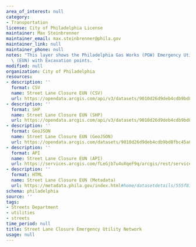 ```yaml
---
area_of_interest: null
category:
- Transportation
license: City of Philadelphia License
maintainer: Max Steinbrenner
maintainer_email: max.steinbrenner@phila.gov
maintainer_link: null
maintainer_phone: null
notes: "This layer shows the Philadelphia Gas Works (PGW) Emergency Utility Network\
  \ (EUN) with Excavation points.  "
modified: null
organization: City of Philadelphia
resources:
- description: ''
  format: CSV
  name: Street Lane Closure EUN (CSV)
  url: https://opendata.arcgis.com/api/v3/datasets/9010d26d9deb4cdb9bd8fbc45a8e55f5_0/downloads/data?format=csv&spatialRefId=4326
- description: ''
  format: SHP
  name: Street Lane Closure EUN (SHP)
  url: https://opendata.arcgis.com/api/v3/datasets/9010d26d9deb4cdb9bd8fbc45a8e55f5_0/downloads/data?format=shp&spatialRefId=4326
- description: ''
  format: GeoJSON
  name: Street Lane Closure EUN (GeoJSON)
  url: https://opendata.arcgis.com/datasets/9010d26d9deb4cdb9bd8fbc45a8e55f5_0.geojson
- description: ''
  format: API
  name: Street Lane Closure EUN (API)
  url: https://services.arcgis.com/fLeGjb7u4uXqeF9q/arcgis/rest/services/LaneClosure_EUN_XY/FeatureServer/0/query?outFields=*&where=1%3D1
- description: ''
  format: HTML
  name: Street Lane Closure EUN (Metadata)
  url: https://metadata.phila.gov/index.html#home/datasetdetails/555f812af15fcb6c6ed44109/representationdetails/557f3547959b78676555c6d9/
schema: philadelphia
source: ''
tags:
- Streets Department
- utilities
- streets
time_period: null
title: Street Lane Closure Emergency Utility Network
usage: null
---
```

